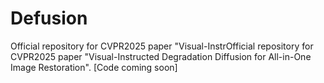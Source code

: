 # Defusion
Official repository for CVPR2025 paper "Visual-InstrOfficial repository for CVPR2025 paper "Visual-Instructed Degradation Diffusion for All-in-One Image Restoration". 
[Code coming soon]
